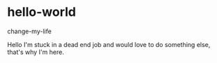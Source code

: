 # hello-world
change-my-life

Hello 
I'm stuck in a dead end job and would love to do something else, that's why I'm here.
